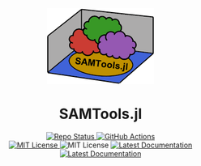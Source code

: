 <p align="center">
<img alt="SAMTools.jl Logo" src=https://github.com/natgeo-wong/SAMTools.jl/blob/main/logosmall.png?raw=true/>
</p>

# **<div align="center">SAMTools.jl</div>**

<p align="center">
  <a href="https://www.repostatus.org/#active">
    <img alt="Repo Status" src="https://www.repostatus.org/badges/latest/active.svg?style=flat-square" />
  </a>
  <a href="https://github.com/natgeo-wong/SAMTools.jl/actions/workflows/CI.yml">
    <img alt="GitHub Actions" src="https://github.com/natgeo-wong/SAMTools.jl/actions/workflows/CI.yml/badge.svg?branch=main&style=flat-square">
  </a>
  <br>
  <a href="https://mit-license.org">
    <img alt="MIT License" src="https://img.shields.io/badge/License-MIT-blue.svg?style=flat-square">
  </a>
	<img alt="MIT License" src="https://img.shields.io/github/v/release/natgeo-wong/SAMTools.jl.svg?style=flat-square">
  <a href="https://natgeo-wong.github.io/SAMTools.jl/stable/">
    <img alt="Latest Documentation" src="https://img.shields.io/badge/docs-stable-blue.svg?style=flat-square">
  </a>
  <a href="https://natgeo-wong.github.io/SAMTools.jl/dev/">
    <img alt="Latest Documentation" src="https://img.shields.io/badge/docs-latest-blue.svg?style=flat-square">
  </a>
</p>
